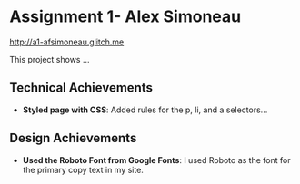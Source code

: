 # Assignment 1- Alex Simoneau

http://a1-afsimoneau.glitch.me

This project shows ...

## Technical Achievements

- **Styled page with CSS**: Added rules for the p, li, and a selectors...

## Design Achievements

- **Used the Roboto Font from Google Fonts**: I used Roboto as the font for the primary copy text in my site.
